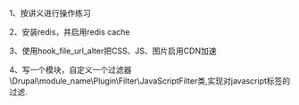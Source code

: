 1、按讲义进行操作练习

2、安装redis，并启用redis cache

3、使用hook_file_url_alter把CSS、JS、图片启用CDN加速

4、写一个模块，自定义一个过滤器\Drupal\module_name\Plugin\Filter\JavaScriptFilter类,实现对javascript标签的过滤.

